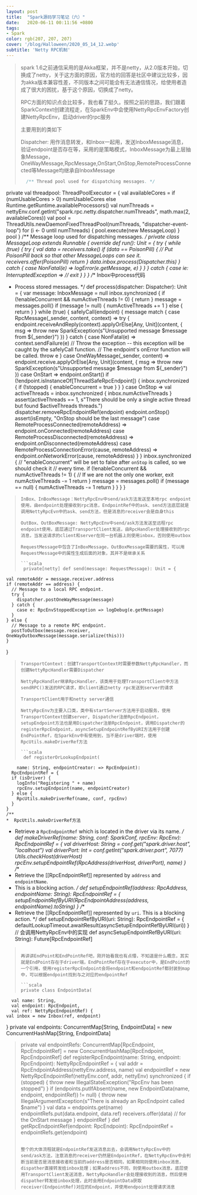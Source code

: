 ```yaml
---
layout: post
title:  "Spark源码学习笔记（六）"
date:   2020-06-11 00:11:56 +0800
tags:
- Spark
color: rgb(207, 207, 207)
cover: '/blog/Halloween/2020_05_14_12.webp'
subtitle: 'Netty RPC机制'
---
```

> spark 1.6之前通信采用的是Akka框架，并不是netty，从2.0版本开始，切换成了netty，关于这方面的原因，官方给的回答是社区中建议比较多，因为akka版本兼容性差，不同版本之间可能会有无法通信情况，给使用者造成了很大的困扰，基于这个原因，切换成了netty。
> 
> RPC方面的知识点会比较多，我也看了挺久。按照之前的思路，我们跟着SparkContext创建流程走，在SparkEnv中会使用NettyRpcEnvFactory创建NettyRpcEnv，启动driver的rpc服务
> 
> 主要用到的类如下
> 
> Dispatcher: 用作消息转发，和Inbox一起用，发送InboxMessage消息，验证endpoint是否存在等，采用的是策略模式，InboxMessage为最上层抽象Message，OneWayMessage,RpcMessage,OnStart,OnStop,RemoteProcessConnected等Message均继承自InboxMessage
> 
> ```scala
> 	/** Thread pool used for dispatching messages. */
  private val threadpool: ThreadPoolExecutor = {
    val availableCores =
      if (numUsableCores > 0) numUsableCores else Runtime.getRuntime.availableProcessors()
    val numThreads = nettyEnv.conf.getInt("spark.rpc.netty.dispatcher.numThreads",
      math.max(2, availableCores))
    val pool = ThreadUtils.newDaemonFixedThreadPool(numThreads, "dispatcher-event-loop")
    for (i <- 0 until numThreads) {
      pool.execute(new MessageLoop)
    }
    pool
  }
  /** Message loop used for dispatching messages. */
  private class MessageLoop extends Runnable {
    override def run(): Unit = {
      try {
        while (true) {
          try {
            val data = receivers.take()
            if (data == PoisonPill) {
              // Put PoisonPill back so that other MessageLoops can see it.
              receivers.offer(PoisonPill)
              return
            }
            data.inbox.process(Dispatcher.this)
          } catch {
            case NonFatal(e) => logError(e.getMessage, e)
          }
        }
      } catch {
        case ie: InterruptedException => // exit
      }
    }
  }
 /** Inbox中process代码
   * Process stored messages.
   */
  def process(dispatcher: Dispatcher): Unit = {
    var message: InboxMessage = null
    inbox.synchronized {
      if (!enableConcurrent && numActiveThreads != 0) {
        return
      }
      message = messages.poll()
      if (message != null) {
        numActiveThreads += 1
      } else {
        return
      }
    }
    while (true) {
      safelyCall(endpoint) {
        message match {
          case RpcMessage(_sender, content, context) =>
            try {
              endpoint.receiveAndReply(context).applyOrElse[Any, Unit](content, { msg =>
                throw new SparkException(s"Unsupported message $message from ${_sender}")
              })
            } catch {
              case NonFatal(e) =>
                context.sendFailure(e)
                // Throw the exception -- this exception will be caught by the safelyCall function.
                // The endpoint's onError function will be called.
                throw e
            }
          case OneWayMessage(_sender, content) =>
            endpoint.receive.applyOrElse[Any, Unit](content, { msg =>
              throw new SparkException(s"Unsupported message $message from ${_sender}")
            })
          case OnStart =>
            endpoint.onStart()
            if (!endpoint.isInstanceOf[ThreadSafeRpcEndpoint]) {
              inbox.synchronized {
                if (!stopped) {
                  enableConcurrent = true
                }
              }
            }
          case OnStop =>
            val activeThreads = inbox.synchronized { inbox.numActiveThreads }
            assert(activeThreads == 1,
              s"There should be only a single active thread but found $activeThreads threads.")
            dispatcher.removeRpcEndpointRef(endpoint)
            endpoint.onStop()
            assert(isEmpty, "OnStop should be the last message")
          case RemoteProcessConnected(remoteAddress) =>
            endpoint.onConnected(remoteAddress)
          case RemoteProcessDisconnected(remoteAddress) =>
            endpoint.onDisconnected(remoteAddress)
          case RemoteProcessConnectionError(cause, remoteAddress) =>
            endpoint.onNetworkError(cause, remoteAddress)
        }
      }
      inbox.synchronized {
        // "enableConcurrent" will be set to false after `onStop` is called, so we should check it
        // every time.
        if (!enableConcurrent && numActiveThreads != 1) {
          // If we are not the only one worker, exit
          numActiveThreads -= 1
          return
        }
        message = messages.poll()
        if (message == null) {
          numActiveThreads -= 1
          return
        }
      }
    }
  }
> ```
> InBox、InBoxMessage：NettyRpcEnv中send/ask方法发送至本地rpc endpoint使用，由endpoint处理接收到rpc消息，EndpointRef中的ask、send方法底层就是调用NettyRpcEvn中的ask、send方法，但是消息的receiver会是自身this
> 
> OutBox、OutBoxMessage: NettyRpcEnv中send/ask方法发送至远程rpc endpoint使用，底层通过TransportClient发送，由RpcHandler处理接收到的rpc消息，当发送请求的client和server在同一台机器上则使用inbox，否则使用outbox
> 
> RequestMessage中包含了InBoxMessage，OutBoxMessage需要的属性，可以用RequestMessage中的属性生成后面的对象，其并不是继承关系
> 
> ```scala
>  private[netty] def send(message: RequestMessage): Unit = {
    val remoteAddr = message.receiver.address
    if (remoteAddr == address) {
      // Message to a local RPC endpoint.
      try {
        dispatcher.postOneWayMessage(message)
      } catch {
        case e: RpcEnvStoppedException => logDebug(e.getMessage)
      }
    } else {
      // Message to a remote RPC endpoint.
      postToOutbox(message.receiver, OneWayOutboxMessage(message.serialize(this)))
    }
  }
> ```
> TransportContext：创建TransportContext时需要参数NettyRpcHandler，而创建NettyRpcHandler需要Dispatcher
> 
> NettyRpcHandler继承RpcHandler，该类用于处理TransportClient中方法sendRPC()发送的RPC请求，即client通过netty rpc发送到server的请求
> 
> TransportClient用于和netty server通信
>
>NettyRpcEnv为主要入口类，类中有startServer方法用于启动服务，使用TransportContext创建server, Dispatcher注册RpcEndpoint， setupEndpoint方法也是用Dispatcher注册RpcEndpoint，调用Dispatcher的registerRpcEndpoint，asyncSetupEndpointRefByURI方法用于创建EndPointRef，在SparkEnv中有使用到，当不是driver端时，使用RpcUtils.makeDriverRef方法
>
>```scala
>  def registerOrLookupEndpoint(
	    name: String, endpointCreator: => RpcEndpoint):
	  RpcEndpointRef = {
	  if (isDriver) {
	    logInfo("Registering " + name)
	    rpcEnv.setupEndpoint(name, endpointCreator)
	  } else {
	    RpcUtils.makeDriverRef(name, conf, rpcEnv)
	  }
	}
	/**
	*  RpcUtils.makeDriverRef方法
   * Retrieve a `RpcEndpointRef` which is located in the driver via its name.
   */
  def makeDriverRef(name: String, conf: SparkConf, rpcEnv: RpcEnv): RpcEndpointRef = {
    val driverHost: String = conf.get("spark.driver.host", "localhost")
    val driverPort: Int = conf.getInt("spark.driver.port", 7077)
    Utils.checkHost(driverHost)
    rpcEnv.setupEndpointRef(RpcAddress(driverHost, driverPort), name)
  }
 /**
   * Retrieve the [[RpcEndpointRef]] represented by `address` and `endpointName`.
   * This is a blocking action.
   */
  def setupEndpointRef(address: RpcAddress, endpointName: String): RpcEndpointRef = {
    setupEndpointRefByURI(RpcEndpointAddress(address, endpointName).toString)
  }
 /**
   * Retrieve the [[RpcEndpointRef]] represented by `uri`. This is a blocking action.
   */
  def setupEndpointRefByURI(uri: String): RpcEndpointRef = {
    defaultLookupTimeout.awaitResult(asyncSetupEndpointRefByURI(uri))
  }
  // 会调用NettyRpcEnv中的实现
  def asyncSetupEndpointRefByURI(uri: String): Future[RpcEndpointRef]
   >```
>
>再讲讲EndPoint和EndPointRef吧，刚开始看我也有点懵，不知道是什么概念，其实就是EndPoint存在于driver端，EndPointRef存在于executor中，是EndPoint的一个引用，使用registerRpcEndpoint会将endpoint和endpointRef都封装到map中，可以根据endpoint找到与之对应的endpointRef
>
>```scala
>private class EndpointData(
      val name: String,
      val endpoint: RpcEndpoint,
      val ref: NettyRpcEndpointRef) {
    val inbox = new Inbox(ref, endpoint)
  }
private val endpoints: ConcurrentMap[String, EndpointData] =
    new ConcurrentHashMap[String, EndpointData]
>private val endpointRefs: ConcurrentMap[RpcEndpoint, RpcEndpointRef] =
    new ConcurrentHashMap[RpcEndpoint, RpcEndpointRef]
>def registerRpcEndpoint(name: String, endpoint: RpcEndpoint): NettyRpcEndpointRef = {
    val addr = RpcEndpointAddress(nettyEnv.address, name)
    val endpointRef = new NettyRpcEndpointRef(nettyEnv.conf, addr, nettyEnv)
    synchronized {
      if (stopped) {
        throw new IllegalStateException("RpcEnv has been stopped")
      }
      if (endpoints.putIfAbsent(name, new EndpointData(name, endpoint, endpointRef)) != null) {
        throw new IllegalArgumentException(s"There is already an RpcEndpoint called $name")
      }
      val data = endpoints.get(name)
      endpointRefs.put(data.endpoint, data.ref)
      receivers.offer(data)  // for the OnStart message
    }
    endpointRef
  }
  def getRpcEndpointRef(endpoint: RpcEndpoint): RpcEndpointRef = endpointRefs.get(endpoint)
>```
>
>整个的大体流程就是EndpointRef发送消息出去，会调用NettyRpcEnv中的send/ask方法，注意消息的receiver仍然是EndpointRef，在NettyRpcEnv中会判断当前是否是消息接收者和当前的address是否相同，如果相同则使用inbox消息，dispather直接转发给inbox处理；如果address不同，则使用outbox消息，底层使用TransportClient发送消息，NettyRpcHandler会处理接收到的消息，然后使用dispather转发给inbox处理，此时会用EndpointData获取receiver(EndpointRef)对应的Endpoint，并使用endpoint处理请求消息
>
